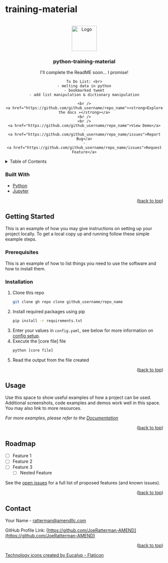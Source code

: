 # training-material

<div id="top"></div>

<!-- PROJECT LOGO -->
<br />
<div align="center">
  <a href="https://github.com/github_username/repo_name">
    <img src="images/logo.png" alt="Logo" width="80" height="80">
  </a>

<h3 align="center">python-training-material</h3>

  <p align="center">
    I'll complete the ReadME soon... I promise!

    To Do List: <br>
    - melting data in python
    - bookmarked tweet
    - add list manipulation & dictionary manipulation
    
    <br />
    <a href="https://github.com/github_username/repo_name"><strong>Explore the docs »</strong></a>
    <br />
    <br />
    <a href="https://github.com/github_username/repo_name">View Demo</a>
    ·
    <a href="https://github.com/github_username/repo_name/issues">Report Bug</a>
    ·
    <a href="https://github.com/github_username/repo_name/issues">Request Feature</a>
  </p>
</div>



<!-- TABLE OF CONTENTS -->
<details>
  <summary>Table of Contents</summary>
  <ol>
    <li>
      <ul>
        <li><a href="#built-with">Built With</a></li>
      </ul>
    </li>
    <li>
      <a href="#getting-started">Getting Started</a>
      <ul>
        <li><a href="#prerequisites">Prerequisites</a></li>
        <li><a href="#installation">Installation</a></li>
      </ul>
    </li>
    <li><a href="#usage">Usage</a></li>
    <li><a href="#roadmap">Roadmap</a></li>
    <li><a href="#contact">Contact</a></li>
  </ol>
</details>



<!-- ABOUT THE PROJECT -->

### Built With

* [Python](https://www.python.org/)
* [Jupyter](https://jupyter.org/)

<p align="right">(<a href="#top">back to top</a>)</p>



<!-- GETTING STARTED -->
## Getting Started

This is an example of how you may give instructions on setting up your project locally.
To get a local copy up and running follow these simple example steps.

### Prerequisites

This is an example of how to list things you need to use the software and how to install them.

### Installation

1. Clone this repo
   ```sh
   git clone gh repo clone github_username/repo_name
   ```
2. Install required packages using pip
   ```sh
   pip install -r requirements.txt
   ```
3. Enter your values in `config.yaml`, see below for more information on [config setup](#configuration).
4. Execute the [core file] file
    ```sh
    python [core file]
    ```
 5. Read the output from the file created

<p align="right">(<a href="#top">back to top</a>)</p>


<!-- USAGE EXAMPLES -->
## Usage

Use this space to show useful examples of how a project can be used. Additional screenshots, code examples and demos work well in this space. You may also link to more resources.

_For more examples, please refer to the [Documentation](https://example.com)_

<p align="right">(<a href="#top">back to top</a>)</p>


<!-- ROADMAP -->
## Roadmap

- [ ] Feature 1
- [ ] Feature 2
- [ ] Feature 3
    - [ ] Nested Feature

See the [open issues](https://github.com/github_username/repo_name/issues) for a full list of proposed features (and known issues).

<p align="right">(<a href="#top">back to top</a>)</p>

<!-- CONTACT -->
## Contact

Your Name - ratterman@amendllc.com

GitHub Profile Link: [https://github.com/JoeRatterman-AMEND](https://github.com/JoeRatterman-AMEND)


<p align="right">(<a href="#top">back to top</a>)</p>



<!-- MARKDOWN LINKS & IMAGES -->

<a href="https://www.flaticon.com/free-icons/technology" title="technology icons">Technology icons created by Eucalyp - Flaticon</a>
